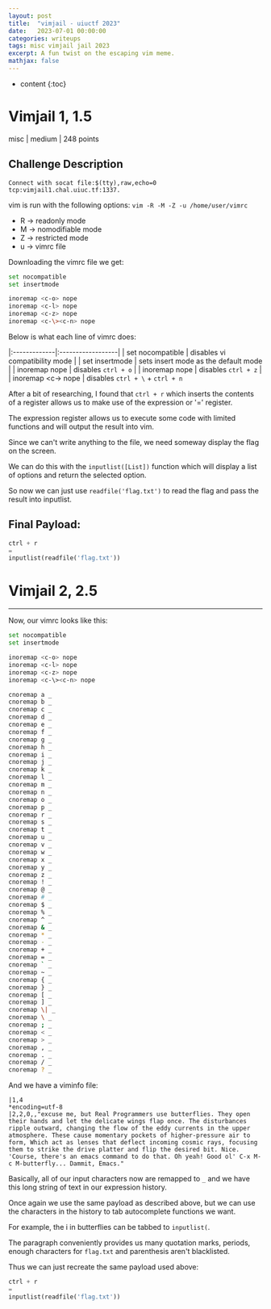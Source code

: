```yaml
---
layout: post
title:  "vimjail - uiuctf 2023"
date:   2023-07-01 00:00:00
categories: writeups
tags: misc vimjail jail 2023
excerpt: A fun twist on the escaping vim meme.
mathjax: false
---
```

* content
{:toc}
# Vimjail 1, 1.5
misc | medium | 248 points

## Challenge Description
`Connect with socat file:$(tty),raw,echo=0 tcp:vimjail1.chal.uiuc.tf:1337.`

vim is run with the following options: 
`vim -R -M -Z -u /home/user/vimrc`
 - R -> readonly mode
 - M -> nomodifiable mode
 - Z -> restricted mode
 - u -> vimrc file

Downloading the vimrc file we get:
```zsh
set nocompatible
set insertmode

inoremap <c-o> nope
inoremap <c-l> nope
inoremap <c-z> nope
inoremap <c-\><c-n> nope
```
Below is what each line of vimrc does:

 |:-------------|:------------------|
 | set nocompatible | disables vi compatibility mode |
 | set insertmode | sets insert mode as the default mode   |
 | inoremap <c-o> nope | disables `ctrl + o`  |
 | inoremap <c-z> nope | disables `ctrl + z` |
 | inoremap <c-\><c-n> nope | disables `ctrl + \` + `ctrl + n`


After a bit of researching, I found that `ctrl + r` which inserts the contents of a register allows us to make use of the expression or '=' register.

The expression register allows us to execute some code with limited functions and will output the result into vim.

Since we can't write anything to the file, we need someway display the flag on the screen.

We can do this with the `inputlist([List])` function which will display a list of options and return the selected option.

So now we can just use `readfile('flag.txt')` to read the flag and pass the result into inputlist.

## Final Payload:
```python
ctrl + r
=
inputlist(readfile('flag.txt'))
```

# Vimjail 2, 2.5
 --- 

Now, our vimrc looks like this:
```sh
set nocompatible
set insertmode

inoremap <c-o> nope
inoremap <c-l> nope
inoremap <c-z> nope
inoremap <c-\><c-n> nope

cnoremap a _
cnoremap b _
cnoremap c _
cnoremap d _
cnoremap e _
cnoremap f _
cnoremap g _
cnoremap h _
cnoremap i _
cnoremap j _
cnoremap k _
cnoremap l _
cnoremap m _
cnoremap n _
cnoremap o _
cnoremap p _
cnoremap r _
cnoremap s _
cnoremap t _
cnoremap u _
cnoremap v _
cnoremap w _
cnoremap x _
cnoremap y _
cnoremap z _
cnoremap ! _
cnoremap @ _
cnoremap # _
cnoremap $ _
cnoremap % _
cnoremap ^ _
cnoremap & _
cnoremap * _
cnoremap - _
cnoremap + _
cnoremap = _
cnoremap ` _
cnoremap ~ _
cnoremap { _
cnoremap } _
cnoremap [ _
cnoremap ] _
cnoremap \| _
cnoremap \ _
cnoremap ; _
cnoremap < _
cnoremap > _
cnoremap , _
cnoremap . _
cnoremap / _
cnoremap ? _
```

And we have a viminfo file:
```
|1,4
*encoding=utf-8
|2,2,0,,"excuse me, but Real Programmers use butterflies. They open their hands and let the delicate wings flap once. The disturbances ripple outward, changing the flow of the eddy currents in the upper atmosphere. These cause momentary pockets of higher-pressure air to form, Which act as lenses that deflect incoming cosmic rays, focusing them to strike the drive platter and flip the desired bit. Nice. 'Course, there's an emacs command to do that. Oh yeah! Good ol' C-x M-c M-butterfly... Dammit, Emacs."
```

Basically, all of our input characters now are remapped to `_` and we have this long string of text in our expression history.

Once again we use the same payload as described above, but we can use the characters in the history to tab autocomplete functions we want.

For example, the i in butterflies can be tabbed to `inputlist(`.

The paragraph conveniently provides us many quotation marks, periods, enough characters for `flag.txt` and parenthesis aren't blacklisted.

Thus we can just recreate the same payload used above:
```python
ctrl + r
=
inputlist(readfile('flag.txt'))
```
